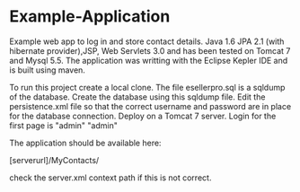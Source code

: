 Example-Application
===================

Example web app to log in and store contact details. Java 1.6 JPA 2.1 (with hibernate provider),JSP, Web Servlets 3.0 and has been tested on Tomcat 7 and Mysql 5.5. The application was writting with the Eclipse Kepler IDE and is built using maven.

To run this project create a local clone. The file esellerpro.sql is a sqldump of the database. Create the database using this sqldump file. Edit the persistence.xml file so that the correct username and password are in place for the database connection.
Deploy on a Tomcat 7 server.
Login for the first page is "admin" "admin"

The application should be available here:

[serverurl]/MyContacts/

check the server.xml context path if this is not correct.
